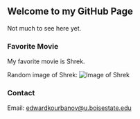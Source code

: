 ## Welcome to my GitHub Page

Not much to see here yet.

### Favorite Movie

My favorite movie is Shrek.

Random image of Shrek:
![Image of Shrek](https://vignette.wikia.nocookie.net/shrek-fanon/images/9/98/Shrek.png/revision/latest?cb=20180818135500)

### Contact

Email: edwardkourbanov@u.boisestate.edu
